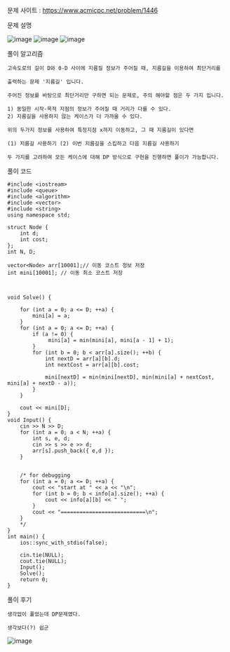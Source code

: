 문제 사이트 : https://www.acmicpc.net/problem/1446

문제 설명 

![image](https://github.com/user-attachments/assets/278335bf-5023-491d-a788-2e3ba88d293f)
![image](https://github.com/user-attachments/assets/a9de9462-da8f-459b-b532-9af4c75dfe48)
![image](https://github.com/user-attachments/assets/1d8943b5-1568-4c7f-ab39-ae60d1b7991b)

풀이 알고리즘

    고속도로의 길이 D와 0-D 사이에 지름질 정보가 주어질 때, 지름길을 이용하여 최단거리를

    출력하는 문제 '지름길' 입니다.

    주어진 정보를 바탕으로 최단거리만 구하면 되는 문제로, 주의 해야할 점은 두 가지 입니다.

    1) 동일한 시작-목적 지점의 정보가 주어질 때 거리가 다를 수 있다.
    2) 지름길을 사용하지 않는 케이스가 더 가까울 수 있다.

    위의 두가지 정보를 사용하여 특정지점 x까지 이동하고, 그 때 지름길이 있다면

    (1) 지름길 사용하기 (2) 이번 지름길을 스킵하고 다음 지름길 사용하기

    두 가지를 고려하여 모든 케이스에 대해 DP 방식으로 구현을 진행하면 풀이가 가능합니다.

풀이 코드

    #include <iostream>
    #include <queue>
    #include <algorithm>
    #include <vector>
    #include <string>
    using namespace std;
    
    struct Node {
        int d;
        int cost;
    };
    int N, D;
    
    vector<Node> arr[10001];// 이동 코스트 정보 저장
    int mini[10001]; // 이동 최소 코스트 저장
    
    
    
    void Solve() {
    
        for (int a = 0; a <= D; ++a) {
            mini[a] = a;
        }
        for (int a = 0; a <= D; ++a) {
            if (a != 0) {
                 mini[a] = min(mini[a], mini[a - 1] + 1);
            }
            for (int b = 0; b < arr[a].size(); ++b) {
                int nextD = arr[a][b].d;
                int nextCost = arr[a][b].cost;
    
                mini[nextD] = min(mini[nextD], min(mini[a] + nextCost, mini[a] + nextD - a));
            }
        }
    
        cout << mini[D];
    }
    void Input() {
        cin >> N >> D;
        for (int a = 0; a < N; ++a) {
            int s, e, d;
            cin >> s >> e >> d;
            arr[s].push_back({ e,d });
        }
    
    
        /* for debugging
        for (int a = 0; a <= D; ++a) {
            cout << "start at " << a << "\n";
            for (int b = 0; b < info[a].size(); ++a) {
                cout << info[a][b] << " ";
            }
            cout << "===========================\n";
        }
        */
    }
    int main() {
        ios::sync_with_stdio(false);
    
        cin.tie(NULL);
        cout.tie(NULL);
        Input();
        Solve();
        return 0;
    }

풀이 후기

    생각없이 풀었는데 DP문제였다.

    생각보다(?) 쉽군

![image](https://github.com/user-attachments/assets/58606e82-57b9-4db9-98f4-f13b02919f06)
